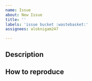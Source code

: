```yaml
---
name: Issue
about: New Issue
title: ''
labels: 'issue bucket :wastebasket:'
assignees: aloknigam247

---
```


Description
---

How to reproduce
---
